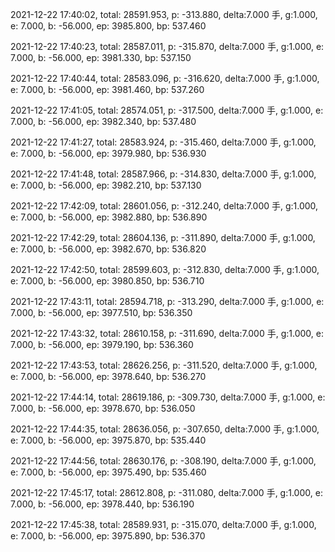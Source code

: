 2021-12-22 17:40:02, total: 28591.953, p: -313.880, delta:7.000 手, g:1.000, e: 7.000, b: -56.000, ep: 3985.800, bp: 537.460

2021-12-22 17:40:23, total: 28587.011, p: -315.870, delta:7.000 手, g:1.000, e: 7.000, b: -56.000, ep: 3981.330, bp: 537.150

2021-12-22 17:40:44, total: 28583.096, p: -316.620, delta:7.000 手, g:1.000, e: 7.000, b: -56.000, ep: 3981.460, bp: 537.260

2021-12-22 17:41:05, total: 28574.051, p: -317.500, delta:7.000 手, g:1.000, e: 7.000, b: -56.000, ep: 3982.340, bp: 537.480

2021-12-22 17:41:27, total: 28583.924, p: -315.460, delta:7.000 手, g:1.000, e: 7.000, b: -56.000, ep: 3979.980, bp: 536.930

2021-12-22 17:41:48, total: 28587.966, p: -314.830, delta:7.000 手, g:1.000, e: 7.000, b: -56.000, ep: 3982.210, bp: 537.130

2021-12-22 17:42:09, total: 28601.056, p: -312.240, delta:7.000 手, g:1.000, e: 7.000, b: -56.000, ep: 3982.880, bp: 536.890

2021-12-22 17:42:29, total: 28604.136, p: -311.890, delta:7.000 手, g:1.000, e: 7.000, b: -56.000, ep: 3982.670, bp: 536.820

2021-12-22 17:42:50, total: 28599.603, p: -312.830, delta:7.000 手, g:1.000, e: 7.000, b: -56.000, ep: 3980.850, bp: 536.710

2021-12-22 17:43:11, total: 28594.718, p: -313.290, delta:7.000 手, g:1.000, e: 7.000, b: -56.000, ep: 3977.510, bp: 536.350

2021-12-22 17:43:32, total: 28610.158, p: -311.690, delta:7.000 手, g:1.000, e: 7.000, b: -56.000, ep: 3979.190, bp: 536.360

2021-12-22 17:43:53, total: 28626.256, p: -311.520, delta:7.000 手, g:1.000, e: 7.000, b: -56.000, ep: 3978.640, bp: 536.270

2021-12-22 17:44:14, total: 28619.186, p: -309.730, delta:7.000 手, g:1.000, e: 7.000, b: -56.000, ep: 3978.670, bp: 536.050

2021-12-22 17:44:35, total: 28636.056, p: -307.650, delta:7.000 手, g:1.000, e: 7.000, b: -56.000, ep: 3975.870, bp: 535.440

2021-12-22 17:44:56, total: 28630.176, p: -308.190, delta:7.000 手, g:1.000, e: 7.000, b: -56.000, ep: 3975.490, bp: 535.460

2021-12-22 17:45:17, total: 28612.808, p: -311.080, delta:7.000 手, g:1.000, e: 7.000, b: -56.000, ep: 3978.440, bp: 536.190

2021-12-22 17:45:38, total: 28589.931, p: -315.070, delta:7.000 手, g:1.000, e: 7.000, b: -56.000, ep: 3975.890, bp: 536.370